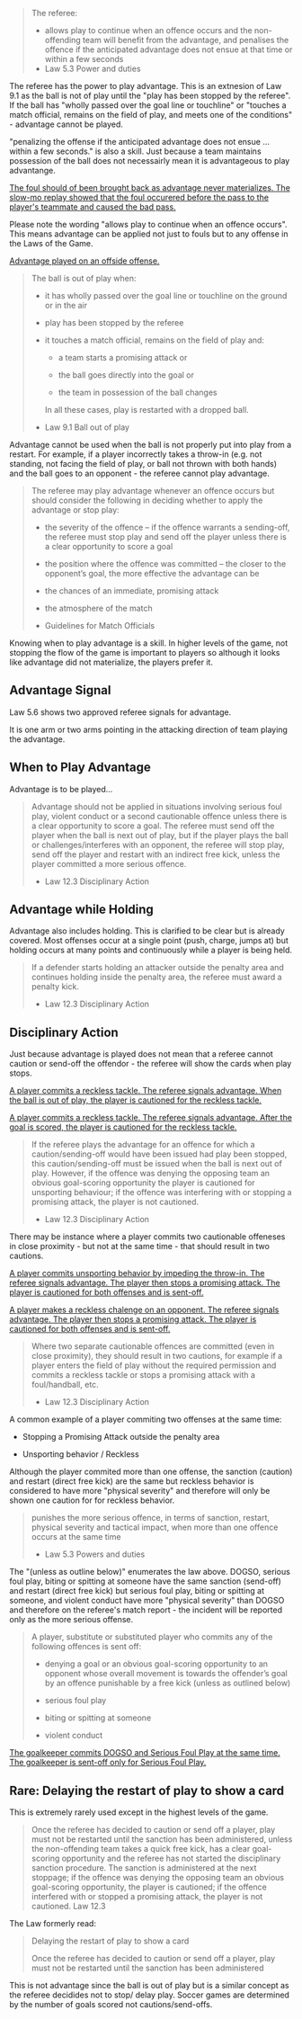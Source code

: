 > The referee:
> 
> - allows play to continue when an offence occurs and the non-offending team will benefit from the advantage, and penalises the offence if the anticipated advantage does not ensue at that time or within a few seconds
> - Law 5.3 Power and duties

The referee has the power to play advantage. This is an extnesion of Law 9.1 as the ball is not of play until the "play has been stopped by the referee". If the ball has "wholly passed over the goal line or touchline" or "touches a match official, remains on the field of play, and meets one of the conditions" - advantage cannot be played.

"penalizing the offense if the anticipated advantage does not ensue ... within a few seconds." is also a skill. Just because a team maintains possession of the ball does not necessairly mean it is advantageous to play advantange.

[The foul should of been brought back as advantage never materializes. The slow-mo replay showed that the foul occurered before the pass to the player's teammate and caused the bad pass.](https://youtu.be/5OJfbYQtKtk?t=4745)

Please note the wording "allows play to continue when an offence occurs". This means advantage can be applied not just to fouls but to any offense in the Laws of the Game. 

[Advantage played on an offside offense.](https://youtu.be/DMmK4XW0UPc?&t=188)

> The ball is out of play when:
> 
> - it has wholly passed over the goal line or touchline on the ground or in the air
> 
> - play has been stopped by the referee
> 
> - it touches a match official, remains on the field of play and:
>   
>   - a team starts a promising attack or
>   
>   - the ball goes directly into the goal or
>   
>   - the team in possession of the ball changes
> 
>       In all these cases, play is restarted with a dropped ball.
> 
> - Law 9.1 Ball out of play

Advantage cannot be used when the ball is not properly put into play from a restart. For example, if a player incorrectly takes a throw-in (e.g. not standing, not facing the field of play, or ball not thrown with both hands) and the ball goes to an opponent - the referee cannot play advantage.

> The referee may play advantage whenever an offence occurs but should consider the following in deciding whether to apply the advantage or stop play:
> 
> - the severity of the offence – if the offence warrants a sending-off, the referee must stop play and send off the player unless there is a clear opportunity to score a goal
> 
> - the position where the offence was committed – the closer to the opponent’s goal, the more effective the advantage can be
> 
> - the chances of an immediate, promising attack
> 
> - the atmosphere of the match
> 
> - Guidelines for Match Officials

Knowing when to play advantage is a skill. In higher levels of the game, not stopping the flow of the game is important to players so although it looks like advantage did not materialize, the players prefer it. 

## Advantage Signal

Law 5.6 shows two approved referee signals for advantage. 

It is one arm or two arms pointing in the attacking direction of team playing the advantage.

## When to Play Advantage

Advantage is to be played...

> Advantage should not be applied in situations involving serious foul play, violent conduct or a second cautionable offence unless there is a clear opportunity to score a goal. The referee must send off the player when the ball is next out of play, but if the player plays the ball or challenges/interferes with an opponent, the referee will stop play, send off the player and restart with an indirect free kick, unless the player committed a more serious offence.
> 
> - Law 12.3 Disciplinary Action

## Advantage while Holding

Advantage also includes holding. This is clarified to be clear but is already covered. Most offenses occur at a single point (push, charge, jumps at) but holding occurs at many points and continuously while a player is being held.

> If a defender starts holding an attacker outside the penalty area and continues holding inside the penalty area, the referee must award a penalty kick.
> 
> - Law 12.3 Disciplinary Action

## Disciplinary Action

Just because advantage is played does not mean that a referee cannot caution or send-off the offendor - the referee will show the cards when play stops. 

[A player commits a reckless tackle. The referee signals advantage. When the ball is out of play, the player is cautioned for the reckless tackle.](https://youtu.be/eFxYX4x1za0?t=790)

[A player commits a reckless tackle. The referee signals advantage. After the goal is scored, the player is cautioned for the reckless tackle.](https://youtu.be/BbcPFAvyIZU)

> If the referee plays the advantage for an offence for which a caution/sending-off would have been issued had play been stopped, this caution/sending-off must be issued when the ball is next out of play. However, if the offence was denying the opposing team an obvious goal-scoring opportunity the player is cautioned for unsporting behaviour; if the offence was interfering with or stopping a promising attack, the player is not cautioned.
> 
> - Law 12.3 Disciplinary Action

There may be instance where a player commits two cautionable offeneses in close proximity - but not at the same time - that should result in two cautions.

[A player commits unsporting behavior by impeding the throw-in. The referee signals advantage. The player then stops a promising attack. The player is cautioned for both offenses and is sent-off.](https://www.youtube.com/watch?v=VpEhnyG_WWc)

[A player makes a reckless chalenge on an opponent. The referee signals advantage. The player then stops a promising attack. The player is cautioned for both offenses and is sent-off.](https://youtu.be/P1jELHaraJs)

> Where two separate cautionable offences are committed (even in close proximity), they should result in two cautions, for example if a player enters the field of play without the required permission and commits a reckless tackle or stops a promising attack with a foul/handball, etc.
> 
> - Law 12.3 Disciplinary Action

A common example of a player commiting two offenses at the same time:

- Stopping a Promising Attack outside the penalty area

- Unsporting behavior / Reckless

Although the player commited more than one offense, the sanction (caution) and restart (direct free kick) are the same but reckless behavior is considered to have more "physical severity" and therefore will only be shown one caution for for reckless behavior.

> punishes the more serious offence, in terms of sanction, restart, physical severity and tactical impact, when more than one offence occurs at the same time
> 
> - Law 5.3 Powers and duties

The "(unless as outline below)" enumerates the law above.  DOGSO, serious foul play, biting or spitting at someone have the same sanction (send-off) and restart (direct free kick) but serious foul play, biting or spitting at someone, and violent conduct have more "physical severity" than DOGSO and therefore on the referee's match report - the incident will be reported only as the more serious offense.

> A player, substitute or substituted player who commits any of the following offences is sent off:
> 
> - denying a goal or an obvious goal-scoring opportunity to an opponent whose overall movement is towards the offender’s goal by an offence punishable by a free kick (unless as outlined below)
> 
> - serious foul play
> 
> - biting or spitting at someone
> 
> - violent conduct

[The goalkeeper commits DOGSO and Serious Foul Play at the same time. The goalkeeper is sent-off only for Serious Foul Play.](https://youtu.be/dmZcFRB-1wo?t=121)

## Rare: Delaying the restart of play to show a card

This is extremely rarely used except in the highest levels of the game. 

> Once the referee has decided to caution or send off a player, play must not be restarted until the sanction has been administered, unless the non-offending team takes a quick free kick, has a clear goal-scoring opportunity and the referee has not started the disciplinary sanction procedure. The sanction is administered at the next stoppage; if the offence was denying the opposing team an obvious goal-scoring opportunity, the player is cautioned; if the offence interfered with or stopped a promising attack, the player is not cautioned. Law 12.3

The Law formerly read:
> Delaying the restart of play to show a card
>
>Once the referee has decided to caution or send off a player, play must not be restarted until the sanction has been administered


This is not advantage since the ball is out of play but is a similar concept as the referee decidides not to stop/ delay play. Soccer games are determined by the number of goals scored not cautions/send-offs. 
